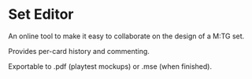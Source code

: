 # Set Editor

An online tool to make it easy to collaborate on the design of a M:TG set.

Provides per-card history and commenting.

Exportable to .pdf (playtest mockups) or .mse (when finished).